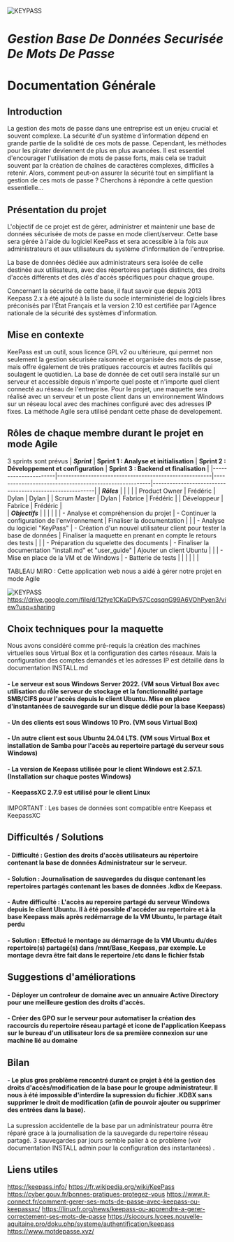 ![KEYPASS](https://img.linuxfr.org/img/68747470733a2f2f6b6565706173732e696e666f2f696d616765732f69636f6e732f6b6565706173735f333232783133322e706e67/keepass_322x132.png)

# _**Gestion Base De Données Securisée De Mots De Passe**_

# Documentation Générale

## Introduction

La gestion des mots de passe dans une entreprise est un enjeu crucial et souvent complexe. La sécurité d'un système d'information dépend en grande partie de la solidité de ces mots de passe. Cependant, les méthodes pour les pirater deviennent de plus en plus avancées. Il est essentiel d'encourager l'utilisation de mots de passe forts, mais cela se traduit souvent par la création de chaînes de caractères complexes, difficiles à retenir. Alors, comment peut-on assurer la sécurité tout en simplifiant la gestion de ces mots de passe ? Cherchons à répondre à cette question essentielle...

## Présentation du projet 

L'objectif de ce projet est de gérer, administrer et maintenir une base de données sécurisée de mots de passe en mode client/serveur. Cette base sera gérée à l'aide du logiciel KeePass et sera accessible à la fois aux administrateurs et aux utilisateurs du système d'information de l'entreprise.

La base de données dédiée aux administrateurs sera isolée de celle destinée aux utilisateurs, avec des répertoires partagés distincts, des droits d'accès différents et des clés d'accès spécifiques pour chaque groupe.

Concernant la sécurité de cette base, il faut savoir que depuis 2013 Keepass 2.x à été ajouté à la liste du socle interministériel de logiciels libres préconisés par l’État Français et la version 2.10 est certifiée par l'Agence nationale de la sécurité des systèmes d'information.


##  Mise en contexte

KeePass est un outil, sous licence GPL v2 ou ultérieure, qui permet non seulement la gestion sécurisée raisonnée et organisée des mots de passe, mais offre également de très pratiques raccourcis et autres facilités qui soulagent le quotidien.
La base de donnée de cet outil sera installé sur un serveur et accessible depuis n'importe quel poste et n'importe quel client connecté au réseau de l'entreprise.
Pour le projet, une maquette sera réalisé avec un serveur et un poste client dans un environnement Windows sur un réseau local avec des machines configuré avec des adresses IP fixes.
La méthode Agile sera utilisé pendant cette phase de developement.

## Rôles de chaque membre durant le projet en mode Agile

3 sprints sont prévus
| _**Sprint**_           | **Sprint 1 : Analyse et initialisation**              | **Sprint 2 : Développement et configuration**          | **Sprint 3 : Backend et finalisation**                  |
|----------------------|-------------------------------------------------------|-------------------------------------------------------|---------------------------------------------------------|
| _**Rôles**_            |                                                       |                                                       |                                                         |
| Product Owner        | Frédéric                                               | Dylan                                                 | Dylan                                                  |
| Scrum Master         | Dylan                                                  | Fabrice                                               | Frédéric                                                 |
| Développeur          | Fabrice                                                | Frédéric                                              |                    
| _**Objectifs**_        |                                                       |                                                       |                                                  |
|                      | - Analyse et compréhension du projet | - Continuer la configuration de l'environnement                          |  Finaliser la documentation                      |
|                       | - Analyse du logiciel "KeyPass"      | - Création d'un nouvel utilisateur client pour tester la base de données | Finaliser la maquette en prenant en compte le retours des tests               |
|                       | - Préparation du squelette des documents | - Finaliser la documentation "install.md" et "user_guide" |   Ajouter un client Ubuntu                                                     |
|                       | - Mise en place de la VM et de Windows | - Batterie de tests                         |                                                                               |
|                      |                                                       |                                                                                                           |




TABLEAU MIRO :
Cette application web nous a aidé à gérer notre projet en mode Agile

![KEYPASS](https://img.linuxfr.org/img/68747470733a2f2f6b6565706173732e696e666f2f696d616765732f69636f6e732f6b6565706173735f333232783133322e706e67/keepass_322x132.png)
https://drive.google.com/file/d/12fye1CKaDPv57CcqsqnG99A6VOhPyen3/view?usp=sharing



## Choix techniques pour la maquette

Nous avons considéré comme pré-requis la création des machines virtuelles sous Virtual Box et la configuration des cartes réseaux.
Mais la configuration des comptes demandés et les adresses IP est détaillé dans la documentation INSTALL.md

#### - Le serveur est sous **Windows Server 2022**. (VM sous Virtual Box avec utilisation du rôle serveur de stockage et la fonctionnalité partage SMB/CIFS pour l'accès depuis le client Ubuntu. Mise en place d'instantanées de sauvegarde sur un disque dédié pour la base Keepass)
#### - Un des clients est sous **Windows 10 Pro**. (VM sous Virtual Box)
#### - Un autre client est sous **Ubuntu 24.04 LTS**. (VM sous Virtual Box et installation de Samba pour l'accès au repertoire partagé du serveur sous Windows)
#### - La version de **Keepass** utilisée pour le client Windows est **2.57.1**. (Installation sur chaque postes Windows)
#### - KeepassXC 2.7.9 est utilisé pour le client Linux

IMPORTANT : Les bases de données sont compatible entre Keepass et KeepassXC

## Difficultés / Solutions

#### - **Difficulté :** Gestion des droits d'accès utilisateurs au répertoire contenant la base de données Administrateur sur le serveur.
#### - **Solution :** Journalisation de sauvegardes du disque contenant les repertoires partagés contenant les bases de données .kdbx de Keepass.

#### - **Autre difficulté :** L'accès au reperoire partagé du serveur Windows depuis le client Ubuntu. Il à été possible d'accéder au repertoire et à la base Keepass mais après redémarrage de la VM Ubuntu, le partage était perdu
#### - **Solution :** Effectué le montage au démarrage de la VM Ubuntu du/des repertoire(s) partagé(s) dans /mnt/Base_Keepass,  par exemple. Le montage devra être fait dans le repertoire /etc dans le fichier fstab

## Suggestions d'améliorations

#### - Déployer un controleur de domaine avec un annuaire **Active Directory** pour une meilleure gestion des droits d'accès.
#### - Créer des GPO sur le serveur pour automatiser la création des raccourcis du repertoire réseau partagé et icone de l'application Keepass sur le bureau d'un utilisateur lors de sa première connexion sur une machine lié au domaine


## Bilan

#### - Le plus gros problème rencontré durant ce projet à été la gestion des droits d'accès/modification de la base pour le groupe administrateur. Il nous à été impossible d'interdire la supression du fichier .KDBX sans supprimer le droit de modification (afin de pouvoir ajouter ou supprimer des entrées dans la base).
La supression accidentelle de la base par un administrateur pourra être réparé grace à la journalisation de la sauvegarde du repertoire réseau partagé.
3 sauvegardes par jours semble palier à ce problème (voir documentation INSTALL admin pour la configuration des instantanées) .


## Liens utiles

https://keepass.info/
https://fr.wikipedia.org/wiki/KeePass
https://cyber.gouv.fr/bonnes-pratiques-protegez-vous
https://www.it-connect.fr/comment-gerer-ses-mots-de-passe-avec-keepass-ou-keepassxc/
https://linuxfr.org/news/keepass-ou-apprendre-a-gerer-correctement-ses-mots-de-passe
https://siocours.lycees.nouvelle-aquitaine.pro/doku.php/systeme/authentification/keepass
https://www.motdepasse.xyz/

